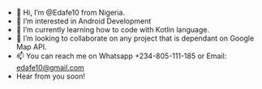 - 👋 Hi, I’m @Edafe10 from Nigeria.
- 👀 I’m interested in Android Development
- 🌱 I’m currently learning how to code with Kotlin language. 
- 💞️ I’m looking to collaborate on any project that is dependant on Google Map API.
- 📫 You can reach me on Whatsapp +234-805-111-185 or Email: edafe10@gmail.com
- Hear from you soon!

<!---
Edafe10/Edafe10 is a ✨ special ✨ repository because its `README.md` (this file) appears on your GitHub profile.
You can click the Preview link to take a look at your changes.
--->
